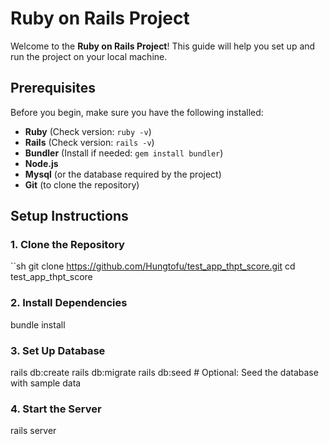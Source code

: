 # Ruby on Rails Project

Welcome to the **Ruby on Rails Project**! This guide will help you set up and run the project on your local machine.

## Prerequisites

Before you begin, make sure you have the following installed:

- **Ruby** (Check version: `ruby -v`)
- **Rails** (Check version: `rails -v`)
- **Bundler** (Install if needed: `gem install bundler`)
- **Node.js**
- **Mysql** (or the database required by the project)
- **Git** (to clone the repository)

## Setup Instructions

### 1. Clone the Repository

``sh
git clone https://github.com/Hungtofu/test_app_thpt_score.git
cd test_app_thpt_score

### 2. Install Dependencies

bundle install

### 3. Set Up Database

rails db:create
rails db:migrate
rails db:seed  # Optional: Seed the database with sample data

### 4. Start the Server

rails server
